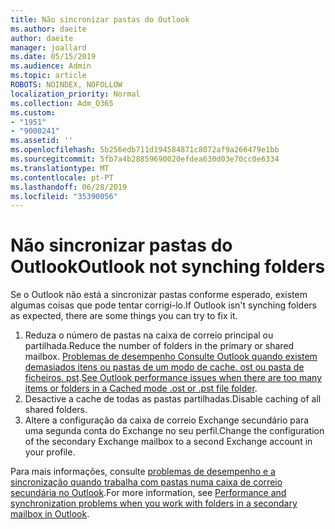 ```yaml
---
title: Não sincronizar pastas do Outlook
ms.author: daeite
author: daeite
manager: joallard
ms.date: 05/15/2019
ms.audience: Admin
ms.topic: article
ROBOTS: NOINDEX, NOFOLLOW
localization_priority: Normal
ms.collection: Adm_O365
ms.custom:
- "1951"
- "9000241"
ms.assetid: ''
ms.openlocfilehash: 5b256edb711d194584871c8072af9a266479e1bb
ms.sourcegitcommit: 5fb7a4b28859690020efdea630d03e70cc0e6334
ms.translationtype: MT
ms.contentlocale: pt-PT
ms.lasthandoff: 06/28/2019
ms.locfileid: "35390056"
---
```

# <a name="outlook-not-synching-folders"></a><span data-ttu-id="485f2-102">Não sincronizar pastas do Outlook</span><span class="sxs-lookup"><span data-stu-id="485f2-102">Outlook not synching folders</span></span>

<span data-ttu-id="485f2-103">Se o Outlook não está a sincronizar pastas conforme esperado, existem algumas coisas que pode tentar corrigi-lo.</span><span class="sxs-lookup"><span data-stu-id="485f2-103">If Outlook isn't synching folders as expected, there are some things you can try to fix it.</span></span>

1. <span data-ttu-id="485f2-104">Reduza o número de pastas na caixa de correio principal ou partilhada.</span><span class="sxs-lookup"><span data-stu-id="485f2-104">Reduce the number of folders in the primary or shared mailbox.</span></span> <span data-ttu-id="485f2-105">[Problemas de desempenho Consulte Outlook quando existem demasiados itens ou pastas de um modo de cache. ost ou pasta de ficheiros. pst](https://support.microsoft.com/help/2768656).</span><span class="sxs-lookup"><span data-stu-id="485f2-105">[See Outlook performance issues when there are too many items or folders in a Cached mode .ost or .pst file folder](https://support.microsoft.com/help/2768656).</span></span>
2. <span data-ttu-id="485f2-106">Desactive a cache de todas as pastas partilhadas.</span><span class="sxs-lookup"><span data-stu-id="485f2-106">Disable caching of all shared folders.</span></span>
3. <span data-ttu-id="485f2-107">Altere a configuração da caixa de correio Exchange secundário para uma segunda conta do Exchange no seu perfil.</span><span class="sxs-lookup"><span data-stu-id="485f2-107">Change the configuration of the secondary Exchange mailbox to a second Exchange account in your profile.</span></span>

<span data-ttu-id="485f2-108">Para mais informações, consulte [problemas de desempenho e a sincronização quando trabalha com pastas numa caixa de correio secundária no Outlook](https://support.microsoft.com/help/3115602).</span><span class="sxs-lookup"><span data-stu-id="485f2-108">For more information, see [Performance and synchronization problems when you work with folders in a secondary mailbox in Outlook](https://support.microsoft.com/help/3115602).</span></span>